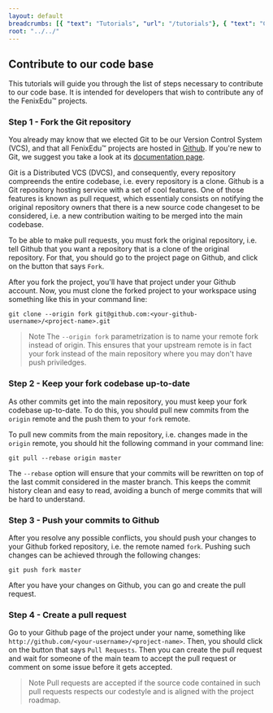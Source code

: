 ```yaml
---
layout: default
breadcrumbs: [{ "text": "Tutorials", "url": "/tutorials"}, { "text": "Contribute to our code base", "url": "/tutorials/contribute-to-our-codebase" }]
root: "../../"
---
```


## Contribute to our code base

This tutorials will guide you through the list of steps necessary to contribute to our code base. It is intended for developers that wish to contribute any of the FenixEdu™ projects.

### Step 1 - Fork the Git repository

You already may know that we elected Git to be our Version Control System (VCS), and that all FenixEdu™ projects are hosted in [Github][Github]. If you're new to Git, we suggest you take a look at its [documentation page][Github Documentation].

Git is a Distributed VCS (DVCS), and consequently, every repository compreends the entire codebase, i.e. every repository is a clone. Github is a Git repository hosting service with a set of cool features. One of those features is known as pull request, which essentialy consists on notifying the original repository owners that there is a new source code changeset to be considered, i.e. a new contribution waiting to be merged into the main codebase.

To be able to make pull requests, you must fork the original repository, i.e. tell Github that you want a repository that is a clone of the original repository. For that, you should go to the project page on Github, and click on the button that says ```Fork```.

After you fork the project, you'll have that project under your Github account. Now, you must clone the forked project to your workspace using something like this in your command line:

	git clone --origin fork git@github.com:<your-github-username>/<project-name>.git

> <span>Note</span>
> The ```--origin fork``` parametrization is to name your remote fork instead of origin. This ensures that your upstream remote is in fact your fork instead of the main repository where you may don't have push priviledges.

### Step 2 - Keep your fork codebase up-to-date

As other commits get into the main repository, you must keep your fork codebase up-to-date. To do this, you should pull new commits from the ```origin``` remote and the push them to your ```fork``` remote.

To pull new commits from the main repository, i.e. changes made in the ```origin``` remote, you should hit the following command in your command line:

	git pull --rebase origin master

The ```--rebase``` option will ensure that your commits will be rewritten on top of the last commit considered in the master branch. This keeps the commit history clean and easy to read, avoiding a bunch of merge commits that will be hard to understand. 

### Step 3 - Push your commits to Github

After you resolve any possible conflicts, you should push your changes to your Github forked repository, i.e. the remote named ```fork```. Pushing such changes can be achieved through the following changes:

	git push fork master

After you have your changes on Github, you can go and create the pull request.

### Step 4 - Create a pull request

Go to your Github page of the project under your name, something like ```http://github.com/<your-username>/<project-name>```. Then, you should click on the button that says ```Pull Requests```. Then you can create the pull request and wait for someone of the main team to accept the pull request or comment on some issue before it gets accepted.

> <span>Note</span>
> Pull requests are accepted if the source code contained in such pull requests respects our codestyle and
> is aligned with the project roadmap.


[Github]: http://github.com/FenixEdu
[Github Documentation]: http://git-scm.com/documentation